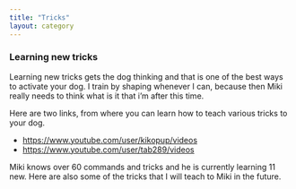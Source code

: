 ```yaml
---
title: "Tricks"
layout: category
---
```


### Learning new tricks

Learning new tricks gets the dog thinking and that is one of the best ways to activate your dog. I train by shaping whenever I can, because then Miki really needs to think what is it that i’m after this time.

Here are two links, from where you can learn how to teach various tricks to your dog.

* https://www.youtube.com/user/kikopup/videos
* https://www.youtube.com/user/tab289/videos

Miki knows over 60 commands and tricks and he is currently learning 11 new. Here are also some of the tricks that I will teach to Miki in the future.
